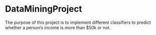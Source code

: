 # DataMiningProject
The purpose of this project is to implement different classifiers to predict whether a person’s income is  more than $50k or not.
